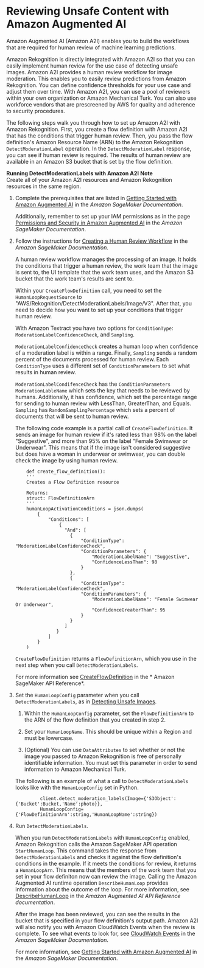 # Reviewing Unsafe Content with Amazon Augmented AI<a name="a2i-rekognition"></a>

Amazon Augmented AI \(Amazon A2I\) enables you to build the workflows that are required for human review of machine learning predictions\.

Amazon Rekognition is directly integrated with Amazon A2I so that you can easily implement human review for the use case of detecting unsafe images\. Amazon A2I provides a human review workflow for image moderation\. This enables you to easily review predictions from Amazon Rekognition\. You can define confidence thresholds for your use case and adjust them over time\. With Amazon A2I, you can use a pool of reviewers within your own organization or Amazon Mechanical Turk\. You can also use workforce vendors that are prescreened by AWS for quality and adherence to security procedures\.

The following steps walk you through how to set up Amazon A2I with Amazon Rekognition\. First, you create a flow definition with Amazon A2I that has the conditions that trigger human review\. Then, you pass the flow definition's Amazon Resource Name \(ARN\) to the Amazon Rekognition `DetectModerationLabel` operation\. In the `DetectModerationLabel` response, you can see if human review is required\. The results of human review are available in an Amazon S3 bucket that is set by the flow definition\.

**Running DetectModerationLabels with Amazon A2I**
**Note**  
Create all of your Amazon A2I resources and Amazon Rekognition resources in the same region\.

1. Complete the prerequisites that are listed in [Getting Started with Amazon Augmented AI](https://docs.aws.amazon.com/sagemaker/latest/dg/a2i-getting-started.html) in the *Amazon SageMaker Documentation*\.

   Additionally, remember to set up your IAM permissions as in the page [ Permissions and Security in Amazon Augmented AI](https://docs.aws.amazon.com/sagemaker/latest/dg/a2i-permissions-security.html) in the *Amazon SageMaker Documentation*\.

1. Follow the instructions for [Creating a Human Review Workflow](https://docs.aws.amazon.com/sagemaker/latest/dg/create-human-review-console.html) in the *Amazon SageMaker Documentation*\.

   A human review workflow manages the processing of an image\. It holds the conditions that trigger a human review, the work team that the image is sent to, the UI template that the work team uses, and the Amazon S3 bucket that the work team's results are sent to\.

   Within your `CreateFlowDefinition` call, you need to set the `HumanLoopRequestSource` to "AWS/Rekognition/DetectModerationLabels/Image/V3"\. After that, you need to decide how you want to set up your conditions that trigger human review\.

   With Amazon Textract you have two options for `ConditionType`: `ModerationLabelConfidenceCheck`, and `Sampling`\.

   `ModerationLabelConfidenceCheck` creates a human loop when confidence of a moderation label is within a range\. Finally, `Sampling` sends a random percent of the documents processed for human review\. Each `ConditionType` uses a different set of `ConditionParameters` to set what results in human review\.

   `ModerationLabelCondifenceCheck` has the `ConditionParameters` `ModerationLableName` which sets the key that needs to be reviewed by humans\. Additionally, it has confidence, which set the percentage range for sending to human review with LessThan, GreaterThan, and Equals\. `Sampling` has `RandomSamplingPercentage` which sets a percent of documents that will be sent to human review\.

   The following code example is a partial call of `CreateFlowDefinition`\. It sends an image for human review if it's rated less than 98% on the label "Suggestive", and more than 95% on the label "Female Swimwear or Underwear"\. This means that if the image isn't considered suggestive but does have a woman in underwear or swimwear, you can double check the image by using human review\.

   ```
       def create_flow_definition():
       '''
       Creates a Flow Definition resource
   
       Returns:
       struct: FlowDefinitionArn
       '''
       humanLoopActivationConditions = json.dumps(
           {
               "Conditions": [
                   {
                     "And": [
                       {
                           "ConditionType": "ModerationLabelConfidenceCheck",
                           "ConditionParameters": {
                               "ModerationLabelName": "Suggestive",
                               "ConfidenceLessThan": 98
                           }
                       },
                       {
                           "ConditionType": "ModerationLabelConfidenceCheck",
                           "ConditionParameters": {
                               "ModerationLabelName": "Female Swimwear Or Underwear",
                               "ConfidenceGreaterThan": 95
                           }
                       }
                     ]
                  }
               ]
           }
       )
   ```

   `CreateFlowDefinition` returns a `FlowDefinitionArn`, which you use in the next step when you call `DetectModerationLabels`\.

   For more information see [CreateFlowDefinition](https://docs.aws.amazon.com/sagemaker/latest/dg/API_CreateFlowDefinition.html) in the * Amazon SageMaker API Reference*\.

1. Set the `HumanLoopConfig` parameter when you call `DetectModerationLabels`, as in [Detecting Unsafe Images](procedure-moderate-images.md)\. 

   1. Within the `HumanLoopConfig` parameter, set the `FlowDefinitionArn` to the ARN of the flow definition that you created in step 2\.

   1. Set your `HumanLoopName`\. This should be unique within a Region and must be lowercase\.

   1. \(Optional\) You can use `DataAttributes` to set whether or not the image you passed to Amazon Rekognition is free of personally identifiable information\. You must set this parameter in order to send information to Amazon Mechanical Turk\.

   The following is an example of what a call to `DetectModerationLabels` looks like with the `HumanLoopConfig` set in Python\.

   ```
            client.detect_moderation_labels(Image={'S3Object':{'Bucket':Bucket,'Name':photo}},
            HumanLoopConfig={'FlowDefinitionArn':string,'HumanLoopName':string})
   ```

1. Run `DetectModerationLabels`\.

   When you run `DetectModerationLabels` with `HumanLoopConfig` enabled, Amazon Rekognition calls the Amazon SageMaker API operation `StartHumanLoop`\. This command takes the response from `DetectModerationLabels` and checks it against the flow definition's conditions in the example\. If it meets the conditions for review, it returns a `HumanLoopArn`\. This means that the members of the work team that you set in your flow definiton now can review the image\. Calling the Amazon Augmented AI runtime operation `DescribeHumanLoop` provides information about the outcome of the loop\. For more information, see [ DescribeHumanLoop](https://docs.aws.amazon.com/augmented-ai/2019-11-07/APIReference/API_DescribeHumanLoop.html) in the *Amazon Augmented AI API Reference documentation*\.

   After the image has been reviewed, you can see the results in the bucket that is specified in your flow definition's output path\. Amazon A2I will also notify you with Amazon CloudWatch Events when the review is complete\. To see what events to look for, see [CloudWatch Events](https://docs.aws.amazon.com/sagemaker/latest/dg/augmented-ai-cloudwatch-events.html) in the *Amazon SageMaker Documentation*\.

   For more information, see [Getting Started with Amazon Augmented AI](https://docs.aws.amazon.com/sagemaker/latest/dg/a2i-getting-started.html) in the *Amazon SageMaker Documentation*\.